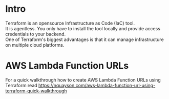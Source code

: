 # Intro

Terraform is an opensource Infrastructure as Code (IaC) tool.  
It is agentless. You only have to install the tool locally and provide access credentials to your backend.  
One of Terraform's biggest advantages is that it can manage infrastructure on multiple cloud platforms.  

# AWS Lambda Function URLs

For a quick walkthrough how to create AWS Lambda Function URLs using Terraform read https://nquayson.com/aws-lambda-function-url-using-terraform-quick-walkthrough
